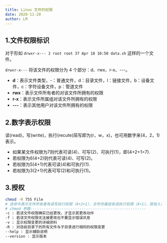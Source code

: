 ```yaml
---
title: Linux 文件的权限
date: 2020-11-20
author: LM
---
```


## 1.文件权限标识

对于形如 `drwxr-x--- 2 root root 37 Apr 18 10:50 data.sh` 这样的一个文件。

`drwxr-x---` 将该文件的权限分为 4 个部分：d、rwx、r-x、---。

- **d**：表示文件类型，-：普通文件，d：目录文件，l：链接文件，b：设备文件，c：字符设备文件，p：管道文件
- **rwx**：表示文件所有者的对该文件所拥有的权限
- **r-x**：表示文件所属组对该文件所拥有的权限
- **---**：表示其他用户对该文件所拥有的权限

## 2.数字表示权限

读(read)，写(write)，执行(recute)简写即为(r，w，x)，也可用数字来(4，2，1)表示。

- 如果某文件权限为7则代表可读(4)、可写(2)、可执行(1)，即(4+2+1=7).
- 若权限为6(4+2)则代表可读(4)、可写(2)。
- 若权限为5(4+1)代表可读(4)和可执行(1).
- 若权限为3(2+1)代表可写(2)和可执行(1)。

## 3.授权

```bash
chmod -R 755 File
# 该命令表示文件所有者有读写执行权限（4+2+1）、文件所属组有读执行权限（4+1）、其他人有读执行权限（4+1）
# chmod 参数----------------------------------------------------
-c : 若该文件权限确实已经更改，才显示其更改动作
-f : 若该文件权限无法被更改也不要显示错误讯息
-v : 显示权限变更的详细资料
-R : 对目前目录下的所有文件与子目录进行相同的权限变更
--help : 显示辅助说明
--version : 显示版本 
```
